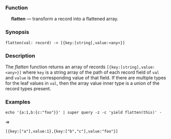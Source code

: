 ### Function

&emsp; **flatten** &mdash; transform a record into a flattened array.

### Synopsis

```
flatten(val: record) -> [{key:[string],value:<any>}]
```

### Description
The _flatten_ function returns an array of records `[{key:[string],value:<any>}]`
where `key` is a string array of the path of each record field of `val` and
`value` is the corresponding value of that field.
If there are multiple types for the leaf values in `val`, then the array value
inner type is a union of the record types present.

### Examples

```mdtest-command
echo '{a:1,b:{c:"foo"}}' | super query -z -c 'yield flatten(this)' -
```
=>
```mdtest-output
[{key:["a"],value:1},{key:["b","c"],value:"foo"}]
```
